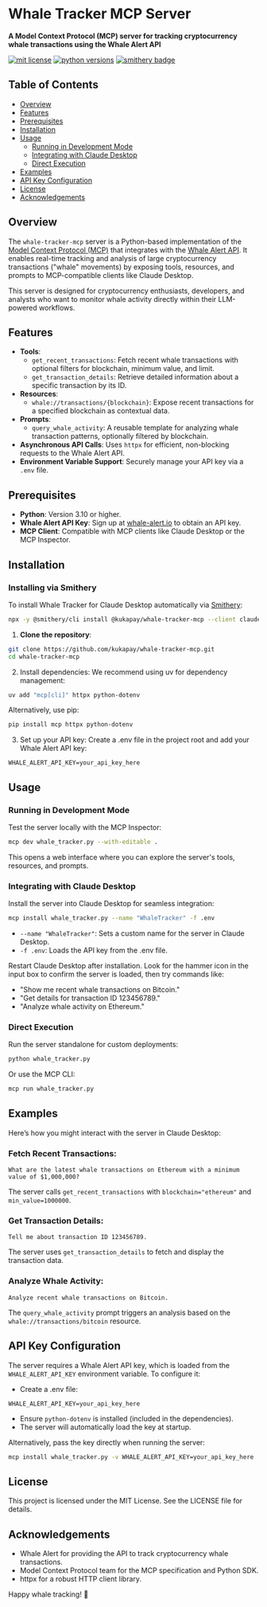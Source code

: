 # Whale Tracker MCP Server


**A Model Context Protocol (MCP) server for tracking cryptocurrency whale transactions using the Whale Alert API**

[![mit license](https://img.shields.io/badge/license-MIT-blue)](https://opensource.org/license/mit/)
[![python versions](https://img.shields.io/pypi/pyversions/mcp)](https://www.python.org/downloads/)
[![smithery badge](https://smithery.ai/badge/@kukapay/whale-tracker-mcp)](https://smithery.ai/server/@kukapay/whale-tracker-mcp)

<!-- omit in toc -->
## Table of Contents

- [Overview](#overview)
- [Features](#features)
- [Prerequisites](#prerequisites)
- [Installation](#installation)
- [Usage](#usage)
  - [Running in Development Mode](#running-in-development-mode)
  - [Integrating with Claude Desktop](#integrating-with-claude-desktop)
  - [Direct Execution](#direct-execution)
- [Examples](#examples)
- [API Key Configuration](#api-key-configuration)
- [License](#license)
- [Acknowledgements](#acknowledgements)


## Overview

The `whale-tracker-mcp` server is a Python-based implementation of the [Model Context Protocol (MCP)](https://modelcontextprotocol.io) that integrates with the [Whale Alert API](https://docs.whale-alert.io/#endpoints). It enables real-time tracking and analysis of large cryptocurrency transactions ("whale" movements) by exposing tools, resources, and prompts to MCP-compatible clients like Claude Desktop.

This server is designed for cryptocurrency enthusiasts, developers, and analysts who want to monitor whale activity directly within their LLM-powered workflows.

## Features

- **Tools**:
  - `get_recent_transactions`: Fetch recent whale transactions with optional filters for blockchain, minimum value, and limit.
  - `get_transaction_details`: Retrieve detailed information about a specific transaction by its ID.
- **Resources**:
  - `whale://transactions/{blockchain}`: Expose recent transactions for a specified blockchain as contextual data.
- **Prompts**:
  - `query_whale_activity`: A reusable template for analyzing whale transaction patterns, optionally filtered by blockchain.
- **Asynchronous API Calls**: Uses `httpx` for efficient, non-blocking requests to the Whale Alert API.
- **Environment Variable Support**: Securely manage your API key via a `.env` file.

## Prerequisites

- **Python**: Version 3.10 or higher.
- **Whale Alert API Key**: Sign up at [whale-alert.io](https://whale-alert.io/) to obtain an API key.
- **MCP Client**: Compatible with MCP clients like Claude Desktop or the MCP Inspector.

## Installation

### Installing via Smithery

To install Whale Tracker for Claude Desktop automatically via [Smithery](https://smithery.ai/server/@kukapay/whale-tracker-mcp):

```bash
npx -y @smithery/cli install @kukapay/whale-tracker-mcp --client claude
```

1. **Clone the repository**:
```bash
git clone https://github.com/kukapay/whale-tracker-mcp.git
cd whale-tracker-mcp
```
2. Install dependencies: We recommend using uv for dependency management:
```bash
uv add "mcp[cli]" httpx python-dotenv
```   
Alternatively, use pip:
```bash
pip install mcp httpx python-dotenv
```
3. Set up your API key: Create a .env file in the project root and add your Whale Alert API key:
```
WHALE_ALERT_API_KEY=your_api_key_here
```

## Usage
### Running in Development Mode

Test the server locally with the MCP Inspector:

```bash
mcp dev whale_tracker.py --with-editable .
```

This opens a web interface where you can explore the server's tools, resources, and prompts.

### Integrating with Claude Desktop

Install the server into Claude Desktop for seamless integration:

```bash
mcp install whale_tracker.py --name "WhaleTracker" -f .env
```

- `--name "WhaleTracker"`: Sets a custom name for the server in Claude Desktop.
- `-f .env`: Loads the API key from the .env file.

Restart Claude Desktop after installation. Look for the hammer icon in the input box to confirm the server is loaded, then try commands like:

- "Show me recent whale transactions on Bitcoin."
- "Get details for transaction ID 123456789."
- "Analyze whale activity on Ethereum."

### Direct Execution

Run the server standalone for custom deployments:

```bash
python whale_tracker.py
```

Or use the MCP CLI:

```bash
mcp run whale_tracker.py
```

## Examples

Here’s how you might interact with the server in Claude Desktop:

### Fetch Recent Transactions:

```text
What are the latest whale transactions on Ethereum with a minimum value of $1,000,000?
```
The server calls `get_recent_transactions` with `blockchain="ethereum"` and `min_value=1000000`.

### Get Transaction Details:

```text
Tell me about transaction ID 123456789.
```

The server uses `get_transaction_details` to fetch and display the transaction data.

### Analyze Whale Activity:

```text
Analyze recent whale transactions on Bitcoin.
```

The `query_whale_activity` prompt triggers an analysis based on the `whale://transactions/bitcoin` resource.

## API Key Configuration

The server requires a Whale Alert API key, which is loaded from the `WHALE_ALERT_API_KEY` environment variable. To configure it:

- Create a .env file:
```text
WHALE_ALERT_API_KEY=your_api_key_here
```
- Ensure `python-dotenv` is installed (included in the dependencies).
- The server will automatically load the key at startup.

Alternatively, pass the key directly when running the server:

```bash
mcp install whale_tracker.py -v WHALE_ALERT_API_KEY=your_api_key_here
```

## License

This project is licensed under the MIT License. See the LICENSE file for details.

## Acknowledgements

- Whale Alert for providing the API to track cryptocurrency whale transactions.
- Model Context Protocol team for the MCP specification and Python SDK.
- httpx for a robust HTTP client library.

Happy whale tracking! 🐳
